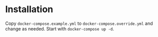 # Installation

Copy `docker-compose.example.yml` to `docker-compose.override.yml` and change as needed.
Start with `docker-compose up -d`.
